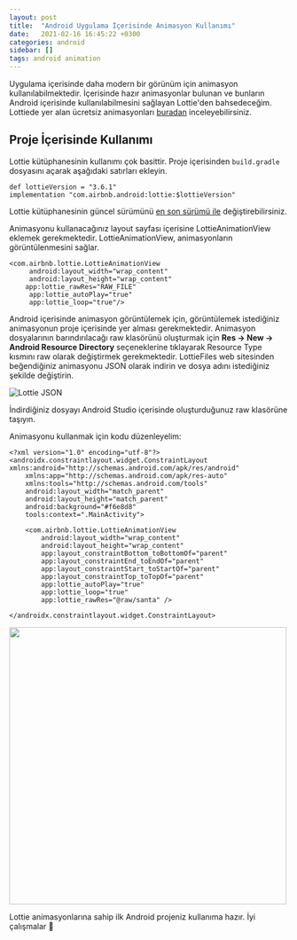 ```yaml
---
layout: post
title:  "Android Uygulama İçerisinde Animasyon Kullanımı"
date:   2021-02-16 16:45:22 +0300
categories: android 
sidebar: []
tags: android animation
---
```


Uygulama içerisinde daha modern bir görünüm için animasyon kullanılabilmektedir. İçerisinde hazır animasyonlar bulunan ve bunların Android içerisinde kullanılabilmesini sağlayan Lottie'den bahsedeceğim. Lottiede yer alan ücretsiz animasyonları [buradan](https://lottiefiles.com/featured) inceleyebilirsiniz. 

## Proje İçerisinde Kullanımı

Lottie kütüphanesinin kullanımı çok basittir. Proje içerisinden <code>build.gradle</code> dosyasını açarak aşağıdaki satırları ekleyin.

```
def lottieVersion = "3.6.1" 
implementation "com.airbnb.android:lottie:$lottieVersion"
```

Lottie kütüphanesinin güncel sürümünü [en son sürümü ile](https://search.maven.org/artifact/com.airbnb.android/lottie) değiştirebilirsiniz.

Animasyonu kullanacağınız layout sayfası içerisine LottieAnimationView eklemek gerekmektedir. LottieAnimationView, animasyonların görüntülenmesini sağlar.

```
<com.airbnb.lottie.LottieAnimationView
     android:layout_width="wrap_content"
     android:layout_height="wrap_content"
    app:lottie_rawRes="RAW_FILE"
     app:lottie_autoPlay="true" 
     app:lottie_loop="true"/>
```     

Android içerisinde animasyon görüntülemek için, görüntülemek istediğiniz animasyonun proje içerisinde yer alması gerekmektedir. Animasyon dosyalarının barındırılacağı raw klasörünü oluşturmak için **Res -> New -> Android Resource Directory** seçeneklerine tıklayarak Resource Type kısmını raw olarak değiştirmek gerekmektedir. LottieFiles web sitesinden beğendiğiniz animasyonu JSON olarak indirin ve dosya adını istediğiniz şekilde değiştirin. 

![Lottie JSON](https://i.ibb.co/VQ1htCS/santa.png)

İndirdiğiniz dosyayı Android Studio içerisinde oluşturduğunuz raw klasörüne taşıyın. 

Animasyonu kullanmak için kodu düzenleyelim:

```
<?xml version="1.0" encoding="utf-8"?>
<androidx.constraintlayout.widget.ConstraintLayout xmlns:android="http://schemas.android.com/apk/res/android"
    xmlns:app="http://schemas.android.com/apk/res-auto"
    xmlns:tools="http://schemas.android.com/tools"
    android:layout_width="match_parent"
    android:layout_height="match_parent"
    android:background="#f6e8d8"
    tools:context=".MainActivity">

    <com.airbnb.lottie.LottieAnimationView
        android:layout_width="wrap_content"
        android:layout_height="wrap_content"
        app:layout_constraintBottom_toBottomOf="parent"
        app:layout_constraintEnd_toEndOf="parent"
        app:layout_constraintStart_toStartOf="parent"
        app:layout_constraintTop_toTopOf="parent"
        app:lottie_autoPlay="true"
        app:lottie_loop="true"
        app:lottie_rawRes="@raw/santa" />

</androidx.constraintlayout.widget.ConstraintLayout>
```

<img src="https://s2.gifyu.com/images/ezgif.com-gif-maker-3051ff8aa0fd96046.gif" width="500">

Lottie animasyonlarına sahip ilk Android projeniz kullanıma hazır. İyi çalışmalar 🙌

